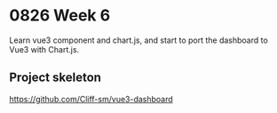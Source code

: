 # 0826 Week 6

Learn vue3 component and chart.js, and start to port the dashboard to Vue3 with Chart.js.


## Project skeleton

https://github.com/Cliff-sm/vue3-dashboard


